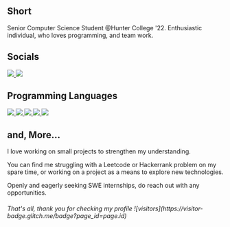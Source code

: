 <h2> Short </h2>
<p> Senior Computer Science Student @Hunter College '22. Enthusiastic individual, who loves programming, and team work. </p>


<h2> Socials </h2>
<a href="https://www.linkedin.com/in/dario-arias-16b92a139/">
  <img src="https://img.shields.io/badge/LinkedIn-0077B5?style=for-the-badge&logo=linkedin&logoColor=white" />
</a>
<a href="https://twitter.com/Dario35731020">
  <img src="https://img.shields.io/badge/Twitter-1DA1F2?style=for-the-badge&logo=twitter&logoColor=white" />
</a>


<h2> Programming Languages </h2>
<a href="#">
  <img src="https://img.shields.io/badge/JavaScript-323330?style=for-the-badge&logo=javascript&logoColor=F7DF1E"/>
</a>
<a href="#">
  <img src="https://img.shields.io/badge/HTML5-E34F26?style=for-the-badge&logo=html5&logoColor=white"/>
</a>
<a href="#">
  <img src="https://img.shields.io/badge/Python-FFD43B?style=for-the-badge&logo=python&logoColor=blue"/>
</a>
<a href="#">
  <img src="https://img.shields.io/badge/Swift-FA7343?style=for-the-badge&logo=swift&logoColor=white"/>
</a>
<a href="#">
  <img src="https://img.shields.io/badge/C%2B%2B-00599C?style=for-the-badge&logo=c%2B%2B&logoColor=white"/>
</a>


<h2> and, More... </h2>
<p> I love working on small projects to strengthen my understanding. </p> 
<p> You can find me struggling with a Leetcode or Hackerrank problem on my spare time, or working on a project as a means to explore new technologies.</p>
<p> Openly and eagerly seeking SWE internships, do reach out with any opportunities. </p>

<h6> That's all, thank you for checking my profile ![visitors](https://visitor-badge.glitch.me/badge?page_id=page.id)</h6>
<!---
darioarias/darioarias is a ✨ special ✨ repository because its `README.md` (this file) appears on your GitHub profile.
You can click the Preview link to take a look at your changes.
--->

